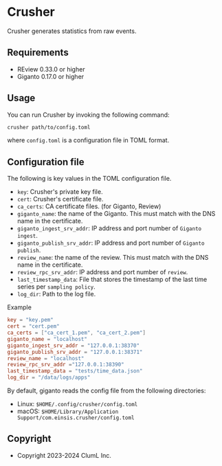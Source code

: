 # Crusher

Crusher generates statistics from raw events.

## Requirements

* REview 0.33.0 or higher
* Giganto 0.17.0 or higher

## Usage

You can run Crusher by invoking the following command:

```sh
crusher path/to/config.toml
```

where `config.toml` is a configuration file in TOML format.

## Configuration file

The following is key values in the TOML configuration file.

* `key`: Crusher's private key file.
* `cert`: Crusher's certificate file.
* `ca_certs`: CA certificate files. (for Giganto, Review)
* `giganto_name`: the name of the Giganto. This must match with the DNS name in
  the certificate.
* `giganto_ingest_srv_addr`: IP address and port number of `Giganto ingest`.
* `giganto_publish_srv_addr`: IP address and port number of `Giganto publish`.
* `review_name`: the name of the review. This must match with the DNS name in
  the certificate.
* `review_rpc_srv_addr`: IP address and port number of `review`.
* `last_timestamp_data`: File that stores the timestamp of the last time series
  per `sampling policy`.
* `log_dir`: Path to the log file.

Example

```toml
key = "key.pem"
cert = "cert.pem"
ca_certs = ["ca_cert_1.pem", "ca_cert_2.pem"]
giganto_name = "localhost"
giganto_ingest_srv_addr = "127.0.0.1:38370"
giganto_publish_srv_addr = "127.0.0.1:38371"
review_name = "localhost"
review_rpc_srv_addr ="127.0.0.1:38390"
last_timestamp_data = "tests/time_data.json"
log_dir = "/data/logs/apps"
```

By default, giganto reads the config file from the following directories:

* Linux: `$HOME/.config/crusher/config.toml`
* macOS: `$HOME/Library/Application Support/com.einsis.crusher/config.toml`

## Copyright

* Copyright 2023-2024 ClumL Inc.
